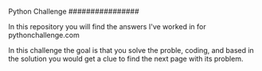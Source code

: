 Python Challenge
################

In this repository you will find the answers I've worked in for pythonchallenge.com

In this challenge the goal is that you solve the proble, coding, and based in the 
solution you would get a clue to find the next page with its problem.
